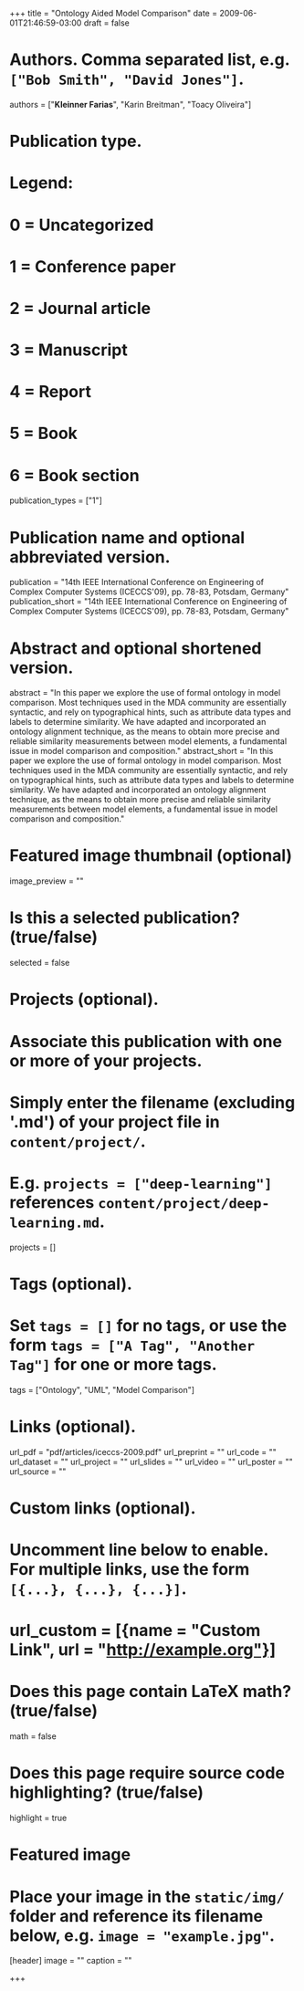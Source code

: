 +++
title = "Ontology Aided Model Comparison"
date = 2009-06-01T21:46:59-03:00
draft = false

# Authors. Comma separated list, e.g. `["Bob Smith", "David Jones"]`.
authors = ["**Kleinner Farias**", "Karin Breitman", "Toacy Oliveira"]

# Publication type.
# Legend:
# 0 = Uncategorized
# 1 = Conference paper
# 2 = Journal article
# 3 = Manuscript
# 4 = Report
# 5 = Book
# 6 = Book section
publication_types = ["1"]

# Publication name and optional abbreviated version.
publication = "14th IEEE International Conference on Engineering of Complex Computer Systems (ICECCS'09), pp. 78-83, Potsdam, Germany" 
publication_short = "14th IEEE International Conference on Engineering of Complex Computer Systems (ICECCS'09), pp. 78-83, Potsdam, Germany"

# Abstract and optional shortened version.
abstract = "In this paper we explore the use of formal ontology in model comparison. Most techniques used in the MDA community are essentially syntactic, and rely on typographical hints, such as attribute data types and labels to determine similarity. We have adapted and incorporated an ontology alignment technique, as the means to obtain more precise and reliable similarity measurements between model elements, a fundamental issue in model comparison and composition."
abstract_short = "In this paper we explore the use of formal ontology in model comparison. Most techniques used in the MDA community are essentially syntactic, and rely on typographical hints, such as attribute data types and labels to determine similarity. We have adapted and incorporated an ontology alignment technique, as the means to obtain more precise and reliable similarity measurements between model elements, a fundamental issue in model comparison and composition."

# Featured image thumbnail (optional)
image_preview = ""

# Is this a selected publication? (true/false)
selected = false

# Projects (optional).
#   Associate this publication with one or more of your projects.
#   Simply enter the filename (excluding '.md') of your project file in `content/project/`.
#   E.g. `projects = ["deep-learning"]` references `content/project/deep-learning.md`.
projects = []

# Tags (optional).
#   Set `tags = []` for no tags, or use the form `tags = ["A Tag", "Another Tag"]` for one or more tags.
tags = ["Ontology", "UML", "Model Comparison"]

# Links (optional).
url_pdf = "pdf/articles/iceccs-2009.pdf"
url_preprint = ""
url_code = ""
url_dataset = ""
url_project = ""
url_slides = ""
url_video = ""
url_poster = ""
url_source = ""

# Custom links (optional).
#   Uncomment line below to enable. For multiple links, use the form `[{...}, {...}, {...}]`.
# url_custom = [{name = "Custom Link", url = "http://example.org"}]

# Does this page contain LaTeX math? (true/false)
math = false

# Does this page require source code highlighting? (true/false)
highlight = true

# Featured image
# Place your image in the `static/img/` folder and reference its filename below, e.g. `image = "example.jpg"`.
[header]
image = ""
caption = ""

+++
